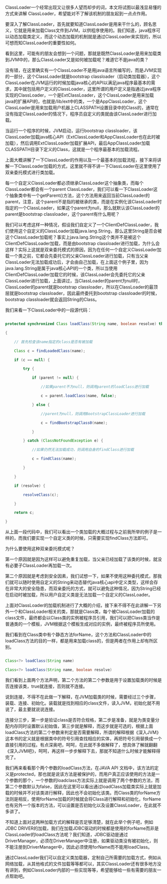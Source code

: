 ClassLoader一个经常出现又让很多人望而却步的词，本文将试图以最浅显易懂的方式来讲解 ClassLoader，希望能对不了解该机制的朋友起到一点点作用。 
要深入了解ClassLoader，首先就要知道ClassLoader是用来干什么的，顾名思义，它就是用来加载Class文件到JVM，以供程序使用的。我们知道，java程序可以动态加载类定义，而这个动态加载的机制就是通过ClassLoader来实现的，所以可想而知ClassLoader的重要性如何。 
看到这里，可能有的朋友会想到一个问题，那就是既然ClassLoader是用来加载类到JVM中的，那么ClassLoader又是如何被加载呢？难道它不是java的类？ 
没有错，在这里确实有一个ClassLoader不是用java语言所编写的，而是JVM实现的一部分，这个ClassLoader就是bootstrap classloader（启动类加载器），这个ClassLoader在JVM运行的时候加载java核心的API以满足java程序最基本的需求，其中就包括用户定义的ClassLoader，这里所谓的用户定义是指通过java程序实现的ClassLoader，一个是ExtClassLoader，这个ClassLoader是用来加载java的扩展API的，也就是/lib/ext中的类，一个是AppClassLoader，这个ClassLoader是用来加载用户机器上CLASSPATH设置目录中的Class的，通常在没有指定ClassLoader的情况下，程序员自定义的类就由该ClassLoader进行加载。 
当运行一个程序的时候，JVM启动，运行bootstrap classloader，该ClassLoader加载java核心API（ExtClassLoader和AppClassLoader也在此时被加载），然后调用ExtClassLoader加载扩展API，最后AppClassLoader加载CLASSPATH目录下定义的Class，这就是一个程序最基本的加载流程。 
上面大概讲解了一下ClassLoader的作用以及一个最基本的加载流程，接下来将讲解一下ClassLoader加载的方式，这里就不得不讲一下ClassLoader在这里使用了双亲委托模式进行类加载。 
每一个自定义ClassLoader都必须继承ClassLoader这个抽象类，而每个ClassLoader都会有一个parent ClassLoader，我们可以看一下ClassLoader这个抽象类中有一个getParent()方法，这个方法用来返回当前ClassLoader的parent，注意，这个parent不是指的被继承的类，而是在实例化该ClassLoader时指定的一个ClassLoader，如果这个parent为null，那么就默认该ClassLoader的parent是bootstrap classloader，这个parent有什么用呢？ 
我们可以考虑这样一种情况，假设我们自定义了一个ClientDefClassLoader，我们使用这个自定义的ClassLoader加载java.lang.String，那么这里String是否会被这个ClassLoader加载呢？事实上java.lang.String这个类并不是被这个ClientDefClassLoader加载，而是由bootstrap classloader进行加载，为什么会这样？实际上这就是双亲委托模式的原因，因为在任何一个自定义ClassLoader加载一个类之前，它都会先委托它的父亲ClassLoader进行加载，只有当父亲ClassLoader无法加载成功后，才会由自己加载，在上面这个例子里，因为java.lang.String是属于java核心API的一个类，所以当使用ClientDefClassLoader加载它的时候，该ClassLoader会先委托它的父亲ClassLoader进行加载，上面讲过，当ClassLoader的parent为null时，ClassLoader的parent就是bootstrap classloader，所以在ClassLoader的最顶层就是bootstrap classloader，因此最终委托到bootstrap classloader的时候，bootstrap classloader就会返回String的Class。 
我们来看一下ClassLoader中的一段源代码：
```java   
protected synchronized Class loadClass(String name, boolean resolve) throws ClassNotFoundException
{
	// 首先检查该name指定的class是否有被加载
	Class c = findLoadedClass(name);
	if (c == null) {
		try {
			if (parent != null) {
				//如果parent不为null，则调用parent的loadClass进行加载
				c = parent.loadClass(name, false);
			} else {
				//parent为null，则调用BootstrapClassLoader进行加载
				c = findBootstrapClass0(name);
			}
		} catch (ClassNotFoundException e) {
			//如果仍然无法加载成功，则调用自身的findClass进行加载			
			c = findClass(name);
		}
	}
	if (resolve) {
		resolveClass(c);
	}
	return c;
}
```
从上面一段代码中，我们可以看出一个类加载的大概过程与之前我所举的例子是一样的，而我们要实现一个自定义类的时候，只需要实现findClass方法即可。 
为什么要使用这种双亲委托模式呢？ 
第一个原因就是因为这样可以避免重复加载，当父亲已经加载了该类的时候，就没有必要子ClassLoader再加载一次。 
第二个原因就是考虑到安全因素，我们试想一下，如果不使用这种委托模式，那我们就可以随时使用自定义的String来动态替代java核心api中定义类型，这样会存在非常大的安全隐患，而双亲委托的方式，就可以避免这种情况，因为String已经在启动时被加载，所以用户自定义类是无法加载一个自定义的ClassLoader。 
上面对ClassLoader的加载机制进行了大概的介绍，接下来不得不在此讲解一下另外一个和ClassLoader相关的类，那就是Class类，每个被ClassLoader加载的class文件，最终都会以Class类的实例被程序员引用，我们可以把Class类当作是普通类的一个模板，JVM根据这个模板生成对应的实例，最终被程序员所使用。 
我们看到在Class类中有个静态方法forName，这个方法和ClassLoader中的loadClass方法的目的一样，都是用来加载class的，但是两者在作用上却有所区别。 
```java  
Class<?> loadClass(String name) 
Class<?> loadClass(String name, boolean resolve) 
```
我们看到上面两个方法声明，第二个方法的第二个参数是用于设置加载类的时候是否连接该类，true就连接，否则就不连接。 
说到连接，不得不在此做一下解释，在JVM加载类的时候，需要经过三个步骤，装载、连接、初始化。装载就是找到相应的class文件，读入JVM，初始化就不用说了，最主要就说说连接。 
连接分三步，第一步是验证class是否符合规格，第二步是准备，就是为类变量分配内存同时设置默认初始值，第三步就是解释，而这步就是可选的，根据上面loadClass方法的第二个参数来判定是否需要解释，所谓的解释根据《深入JVM》这本书的定义就是根据类中的符号引用查找相应的实体，再把符号引用替换成一个直接引用的过程。有点深奥吧，呵呵，在此就不多做解释了，想具体了解就翻翻《深入JVM吧》，呵呵，再这样一步步解释下去，那就不知道什么时候才能解释得完了。 
我们再来看看那个两个参数的loadClass方法，在JAVA API 文档中，该方法的定义是protected，那也就是说该方法是被保护的，而用户真正应该使用的方法是一个参数的那个，一个参数的loadclass方法实际上就是调用了两个参数的方法，而第二个参数默认为false，因此在这里可以看出通过loadClass加载类实际上就是加载的时候并不对该类进行解释，因此也不会初始化该类。而Class类的forName方法则是相反，使用forName加载的时候就会将Class进行解释和初始化，forName也有另外一个版本的方法，可以设置是否初始化以及设置ClassLoader，在此就不多讲了。 
不知道上面对这两种加载方式的解释是否足够清楚，就在此举个例子吧，例如JDBC DRIVER的加载，我们在加载JDBC驱动的时候都是使用的forName而非是ClassLoader的loadClass方法呢？我们知道，JDBC驱动是通过DriverManager，必须在DriverManager中注册，如果驱动类没有被初始化，则不能注册到DriverManager中，因此必须使用forName而不能用loadClass。 
通过ClassLoader我们可以自定义类加载器，定制自己所需要的加载方式，例如从网络加载，从其他格式的文件加载等等都可以，其实ClassLoader还有很多地方没有讲到，例如ClassLoader内部的一些实现等等，希望能够给一些有需要的朋友一点帮助吧。